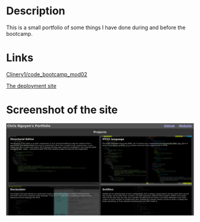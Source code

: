 # Description
This is a small portfolio of some things I have done during and before the bootcamp.

# Links
[Clinery1/code_bootcamp_mod02](https://github.com/Clinery1/code_bootcamp_mod02)

[The deployment site](https://clinery1.github.io/code_bootcamp_mod02)

# Screenshot of the site
![A screenshot of my website](./screenshot.png)
